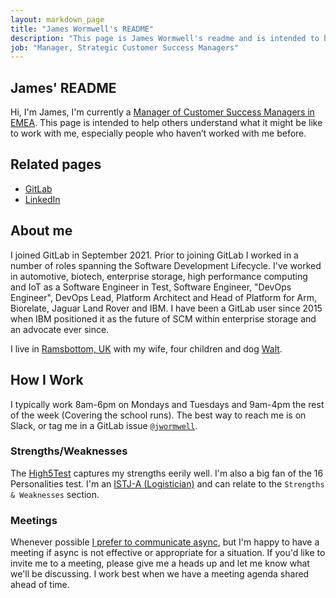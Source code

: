 ```yaml
---
layout: markdown_page
title: "James Wormwell's README"
description: "This page is James Wormwell's readme and is intended to be helpful when interacting with him."
job: "Manager, Strategic Customer Success Managers"
---
```


## James' README

Hi, I'm James, I'm currently a [Manager of Customer Success Managers in EMEA](https://about.gitlab.com/job-families/sales/customer-success-management/#manager-csm-responsibilities). This page is intended to help others understand what it might be like to work with me, especially people who haven’t worked with me before.

## Related pages

* [GitLab](https://gitlab.com/jwormwell)
* [LinkedIn](www.linkedin.com/in/james-wormwell)

## About me

I joined GitLab in September 2021. Prior to joining GitLab I worked in a number of roles spanning the Software Development Lifecycle. I've worked in automotive, biotech, enterprise storage, high performance computing and IoT as a Software Engineer in Test, Software Engineer, "DevOps Engineer", DevOps Lead, Platform Architect and Head of Platform for Arm, Biorelate, Jaguar Land Rover and IBM. I have been a GitLab user since 2015 when IBM positioned it as the future of SCM within enterprise storage and an advocate ever since.

I live in [Ramsbottom, UK](https://goo.gl/maps/SBtLWfNFfrKCXXDF7) with my wife, four children and dog [Walt](/company/team-pets/#308-walt).

## How I Work

I typically work 8am-6pm on Mondays and Tuesdays and 9am-4pm the rest of the week (Covering the school runs). The best way to reach me is on Slack, or tag me in a GitLab issue [`@jwormwell`](https://gitlab.com/jwormwell).

### Strengths/Weaknesses

The [High5Test](https://high5test.com/test/result-your-friend/MTcwNTQ2Ng==/) captures my strengths eerily well. I'm also a big fan of the 16 Personalities test. I'm an [ISTJ-A (Logistician)](https://www.16personalities.com/istj-personality) and can relate to the `Strengths & Weaknesses` section.

### Meetings

Whenever possible [I prefer to communicate async](/company/culture/all-remote/asynchronous/), but I'm happy to have a meeting if async is not effective or appropriate for a situation. If you'd like to invite me to a meeting, please give me a heads up and let me know what we'll be discussing. I work best when we have a meeting agenda shared ahead of time.
